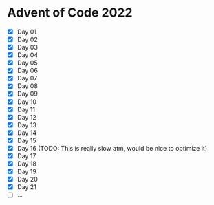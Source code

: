 # Advent of Code 2022

- [X] Day 01
- [X] Day 02
- [X] Day 03
- [X] Day 04
- [X] Day 05
- [X] Day 06
- [X] Day 07
- [X] Day 08
- [X] Day 09
- [X] Day 10
- [X] Day 11
- [X] Day 12
- [X] Day 13
- [X] Day 14
- [X] Day 15
- [X] Day 16 (TODO: This is really slow atm, would be nice to optimize it)
- [X] Day 17
- [X] Day 18
- [X] Day 19
- [X] Day 20
- [X] Day 21
- [ ] ...
